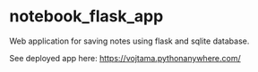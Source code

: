 # notebook_flask_app

Web application for saving notes using flask and sqlite database.

See deployed app here: https://vojtama.pythonanywhere.com/
